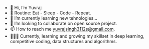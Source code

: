 - 👋 Hi, I’m Yuvraj
- 🔄 Routine: Eat - Sleep - Code - Repeat.
- 🌱 I’m currently learning new tehnologies...
- 👥 I’m looking to collaborate on open source project.
- 📫 How to reach me yuvrajsingh3112s@gmail.com.
- 👨🏽‍💻 Currently, learning and growing my skillset in deep learning, competitive coding, data structures and algorithms.
<!---
YUVRAJSINGH3112/YUVRAJSINGH3112 is a ✨ special ✨ repository because its `README.md` (this file) appears on your GitHub profile.
You can click the Preview link to take a look at your changes.
--->
